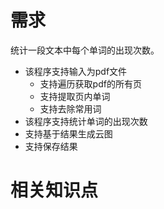 # 需求
统计一段文本中每个单词的出现次数。
- 该程序支持输入为pdf文件
  - 支持遍历获取pdf的所有页
  - 支持提取页内单词
  - 支持去除常用词
- 该程序支持统计单词的出现次数 
- 支持基于结果生成云图
- 支持保存结果


# 相关知识点